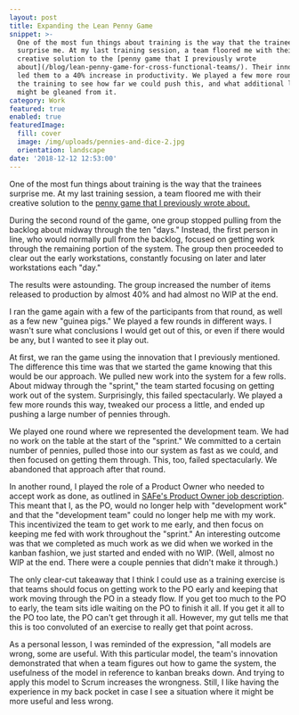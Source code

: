 ```yaml
---
layout: post
title: Expanding the Lean Penny Game
snippet: >-
  One of the most fun things about training is the way that the trainees
  surprise me. At my last training session, a team floored me with their
  creative solution to the [penny game that I previously wrote
  about](/blog/lean-penny-game-for-cross-functional-teams/). Their innovation
  led them to a 40% increase in productivity. We played a few more rounds after
  the training to see how far we could push this, and what additional lessons
  might be gleaned from it. 
category: Work
featured: true
enabled: true
featuredImage:
  fill: cover
  image: /img/uploads/pennies-and-dice-2.jpg
  orientation: landscape
date: '2018-12-12 12:53:00'
---
```

One of the most fun things about training is the way that the trainees surprise me. At my last training session, a team floored me with their creative solution to the [penny game that I previously wrote about.](/blog/lean-penny-game-for-cross-functional-teams/)

During the second round of the game, one group stopped pulling from the backlog about midway through the ten "days." Instead, the first person in line, who would normally pull from the backlog, focused on getting work through the remaining portion of the system. The group then proceeded to clear out the early workstations, constantly focusing on later and later workstations each "day." 

The results were astounding. The group increased the number of items released to production by almost 40% and had almost no WIP at the end.

I ran the game again with a few of the participants from that round, as well as a few new "guinea pigs." We played a few rounds in different ways. I wasn't sure what conclusions I would get out of this, or even if there would be any, but I wanted to see it play out.

At first, we ran the game using the innovation that I previously mentioned. The difference this time was that we started the game knowing that this would be our approach. We pulled new work into the system for a few rolls. About midway through the "sprint," the team started focusing on getting work out of the system. Surprisingly, this failed spectacularly. We played a few more rounds this way, tweaked our process a little, and ended up pushing a large number of pennies through. 

We played one round where we represented the development team. We had no work on the table at the start of the "sprint." We committed to a certain number of pennies, pulled those into our system as fast as we could, and then focused on getting them through. This, too, failed spectacularly. We abandoned that approach after that round.

In another round, I played the role of a Product Owner who needed to accept work as done, as outlined in [SAFe's Product Owner job description](https://www.scaledagileframework.com/product-owner/). This meant that I, as the PO, would no longer help with "development work" and that the "development team" could no longer help me with my work. This incentivized the team to get work to me early, and then focus on keeping me fed with work throughout the "sprint." An interesting outcome was that we completed as much work as we did when we worked in the kanban fashion, we just started and ended with no WIP. (Well, almost no WIP at the end. There were a couple pennies that didn't make it through.) 

The only clear-cut takeaway that I think I could use as a training exercise is that teams should focus on getting work to the PO early and keeping that work moving through the PO in a steady flow. If you get too much to the PO to early, the team sits idle waiting on the PO to finish it all. If you get it all to the PO too late, the PO can't get through it all. However, my gut tells me that this is too convoluted of an exercise to really get that point across.

As a personal lesson, I was reminded of the expression, "all models are wrong, some are useful. With this particular model, the team's innovation demonstrated that when a team figures out how to game the system, the usefulness of the model in reference to kanban breaks down. And trying to apply this model to Scrum increases the wrongness. Still, I like having the experience in my back pocket in case I see a situation where it might be more useful and less wrong. 
